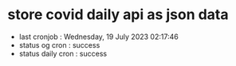 # store covid daily api as json data

- last cronjob : Wednesday, 19 July 2023 02:17:46
- status og cron : success
- status daily cron : success
      
      